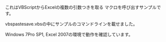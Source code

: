 これはVBScriptからExcelの複数の引数つきを取る
マクロを呼び出すサンプルです。

vbspastesave.vbsの中にサンプルのコマンドラインを載せました。

Windows 7Pro SP1, Excel 2007の環境で動作を確認しています。

